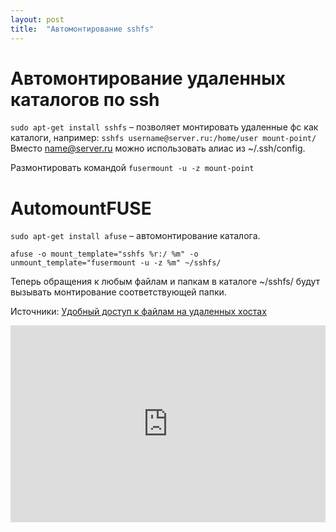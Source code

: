 ```yaml
---
layout: post
title:  "Автомонтирование sshfs"
---
```


# Автомонтирование удаленных каталогов по ssh

`sudo apt-get install sshfs` – позволяет монтировать удаленные фс как каталоги, например:
`sshfs username@server.ru:/home/user mount-point/`
Вместо name@server.ru можно использовать алиас из ~/.ssh/config.

Размонтировать командой `fusermount -u -z mount-point`

# AutomountFUSE
`sudo apt-get install afuse` – автомонтирование каталога.

`afuse -o mount_template="sshfs %r:/ %m" -o unmount_template="fusermount -u -z %m" ~/sshfs/`

Теперь обращения к любым файлам и папкам в каталоге ~/sshfs/ будут вызывать монтирование соответствующей папки.

Источники:
[Удобный доступ к файлам на удаленных хостах](https://habrahabr.ru/post/52310/)

<iframe
  width="100%"
  height="315"
  src="http://www.youtube.com/embed/7ODOwdwY6ko"
  frameborder="0"
  allowfullscreen
>
</iframe>
